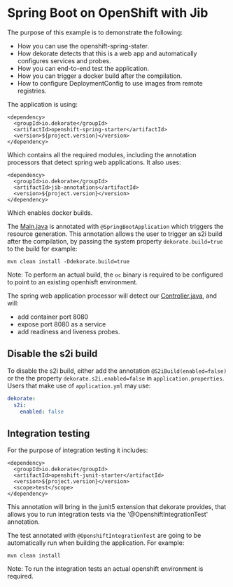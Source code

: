 # Spring Boot on OpenShift with Jib 

The purpose of this example is to demonstrate the following:

- How you can use the openshift-spring-stater.
- How dekorate detects that this is a web app and automatically configures services and probes.
- How you can end-to-end test the application.
- How you can trigger a docker build after the compilation.
- How to configure DeploymentConfig to use images from remote registries.


The application is using:

    <dependency>
      <groupId>io.dekorate</groupId>
      <artifactId>openshift-spring-starter</artifactId>
      <version>${project.version}</version>
    </dependency>
    
Which contains all the required modules, including the annotation processors that detect spring web applications.
It also uses:

    <dependency>
      <groupId>io.dekorate</groupId>
      <artifactId>jib-annotations</artifactId>
      <version>${project.version}</version>
    </dependency>
    
Which enables docker builds.

The [Main.java](src/main/java/io/dekorate/example/Main.java) is annotated with `@SpringBootApplication` which triggers the resource generation.
This annotation allows the user to trigger an s2i build after the compilation, by passing the system property 
`dekorate.build=true` to the build for example:

    mvn clean install -Ddekorate.build=true
    
Note: To perform an actual build, the `oc` binary is required to be configured to point to an existing openhisft environment.

The spring web application processor will detect our [Controller.java](src/main/java/io/dekorate/example/Controller.java), and will:

- add container port 8080
- expose port 8080 as a service
- add readiness and liveness probes.

## Disable the s2i build

To disable the s2i build, either add the annotation `@S2iBuild(enabled=false)` or the the property `dekorate.s2i.enabled=false` in `application.properties`.
Users that make use of `application.yml` may use:

```yml
dekorate:
  s2i:
    enabled: false
```

## Integration testing

For the purpose of integration testing it includes:

    <dependency>
      <groupId>io.dekorate</groupId>
      <artifactId>openshift-junit-starter</artifactId>
      <version>${project.version}</version>
      <scope>test</scope>
    </dependency>

This annotation will bring in the junit5 extension that dekorate provides, that allows you to run integration tests via the '@OpenshiftIntegrationTest' annotation.

The test annotated with `@OpenshiftIntegrationTest` are going to be automatically run when building the application. For example:

    mvn clean install
    
Note: To run the integration tests an actual openshift environment is required.
